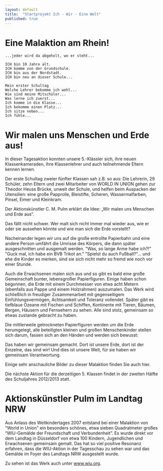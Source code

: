 ```yaml
---
layout: default
title:  "Startprojekt Ich - Wir - Eine Welt"
published: true
---
```



# Eine Malaktion am Rhein!

	...jeder wird da abgeholt, wo er steht...

	ICH bin 10 Jahre alt.
	ICH komme von der Grundschule.
	ICH bin aus der Nordstadt.
	ICH bin neu an dieser Schule...

	Mein erster Schultag
	Welche Lehrer bekomme ich wohl...
	Wie sind meine Mitschüler...
	Was lerne ich zuerst... 
	Ich komme in die Klasse...
	Ich bekomme einen Platz...
	Ich sitze neben...
	Ich fühle... 


# Wir malen uns Menschen und Erde aus!

In dieser Tagesaktion konnten unsere 5.-Klässler sich, ihre neuen Klassenkameraden, ihre Klassenlehrer und auch teilnehmende Eltern kennen lernen.

Der erste Schultag zweier fünfter Klassen sah z.B. so aus: Die Lehrerin, 29 Schüler, zehn Eltern und zwei Mitarbeiter von WORLD IN UNION gehen zur Theodor Heuss Brücke, unweit der Schule, und helfen beim Auspacken der Utensilien: eine große Papprolle, Bleistifte, Scheren, Wassermalfarben, Pinsel, Eimer und Kleinkram.

Der Aktionskünstler C. M. Pulm erklärt die Idee: „Wir malen uns Menschen und Erde aus“. 

Das fällt nicht schwer. Wer malt sich nicht immer mal wieder aus, wie er oder sie aussehen könnte und wie man sich die Erde vorstellt? 

Nacheinander legen wir uns auf die große entrollte Papierbahn und eine andere Person umfährt die Umrisse des Körpers, die dann später ausgeschnitten und ausgemalt werden. "Was, so lange Arme habe ich?!" "Guck mal, ich habe ein BVB Trikot an." "Spielst du auch Fußball?"... und ehe die Kinder es merken, sind sie sich nicht mehr so fremd wie noch vor einer Stunde.

Auch die Erwachsenen malen sich aus und so gibt es bald eine große Gemeinschaft bunter, lebensgroßer Papierfiguren. Einige haben schon begonnen, die Erde mit einem Durchmesser von etwa acht Metern (ebenfalls aus Pappe und einem Holzrahmen) auszumalen. Das Werk wird schließlich in freudiger Zusammenarbeit mit gegenseitigem Einfühlungsvermögen, Achtsamkeit und Toleranz vollendet. Später gibt es tiefblaue Ozeane mit Fischen und Schiffen, Kontinente mit Tieren, Bäumen, Bergen, Häusern und Fernsehern zu sehen. Alle sind stolz, gemeinsam so etwas zustande gebracht zu haben.

Die mittlerweile getrockneten Papierfiguren werden um die Erde herumgelegt, alle beteiligten kleinen und großen Menschenkinder stellen sich darum, fassen sich an den Händen und werden sich bewusst: 

Das haben wir gemeinsam gemacht. Dort ist unsere Erde, dort ist der Einzelne, das sind wir! Und dies ist unsere Welt, für sie haben wir gemeinsam Verantwortung.

Einige sehr anschauliche Bilder zu dieser Malaktion finden Sie auch hier. 

Die nächste Aktion für die derzeitigen 5. Klassen findet in der zweiten Hälfte des Schuljahres 2012/2013 statt. 

# Aktionskünstler Pulm im Landtag NRW

Aus Anlass des Weltkindertages 2007 entstand bei einer Malaktion von "World in Union" ein besonders schönes, etwa sieben Quadratmeter großes “WIU-Gemälde der Freundschaft und Verbundenheit”. Es wurde direkt vor dem Landtag in Düsseldorf von etwa 100 Kindern, Jugendlichen und Erwachsenen gemeinsam gemalt. Das hat so viel positive Resonanz erfahren, dass die WIU-Aktion in der Tagesschau zu sehen war und das Gemälde im Foyer des Landtags NRW ausgestellt wurde.

Zu sehen ist das Werk auch unter www.wiu.org. 


